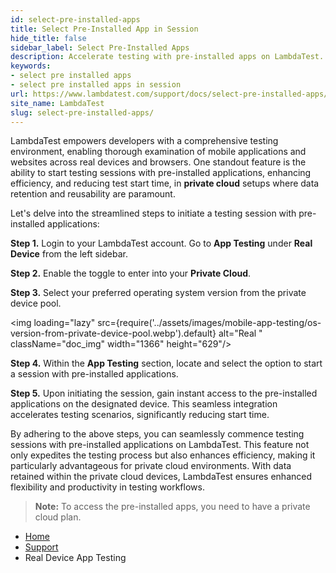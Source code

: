 ```yaml
---
id: select-pre-installed-apps
title: Select Pre-Installed App in Session
hide_title: false
sidebar_label: Select Pre-Installed Apps
description: Accelerate testing with pre-installed apps on LambdaTest. Start sessions faster, reduce setup time, and enhance efficiency in private cloud environments.
keywords:
- select pre installed apps
- select pre installed apps in session
url: https://www.lambdatest.com/support/docs/select-pre-installed-apps/
site_name: LambdaTest
slug: select-pre-installed-apps/
---
```


<script type="application/ld+json"
      dangerouslySetInnerHTML={{ __html: JSON.stringify({
       "@context": "https://schema.org",
        "@type": "BreadcrumbList",
        "itemListElement": [{
          "@type": "ListItem",
          "position": 1,
          "name": "LambdaTest",
          "item": "https://www.lambdatest.com"
        },{
          "@type": "ListItem",
          "position": 2,
          "name": "Support",
          "item": "https://www.lambdatest.com/support/docs/"
        },{
          "@type": "ListItem",
          "position": 3,
          "name": "Select Pre-Installed App in Session",
          "item": "https://www.lambdatest.com/support/docs/select-pre-installed-apps/"
        }]
      })
    }}
></script>

LambdaTest empowers developers with a comprehensive testing environment, enabling thorough examination of mobile applications and websites across real devices and browsers. One standout feature is the ability to start testing sessions with pre-installed applications, enhancing efficiency, and reducing test start time,  in **private cloud** setups where data retention and reusability are paramount.

Let's delve into the streamlined steps to initiate a testing session with pre-installed applications:

**Step 1.** Login to your LambdaTest account. Go to **App Testing** under **Real Device** from the left sidebar. 

**Step 2.** Enable the toggle to enter into your **Private Cloud**.

**Step 3.** Select your preferred operating system version from the private device pool.

<img loading="lazy" src={require('../assets/images/mobile-app-testing/os-version-from-private-device-pool.webp').default} alt="Real "  className="doc_img" width="1366" height="629"/>

**Step 4.** Within the **App Testing** section, locate and select the option to start a session with pre-installed applications.

**Step 5.** Upon initiating the session, gain instant access to the pre-installed applications on the designated device. This seamless integration accelerates testing scenarios, significantly reducing start time.

By adhering to the above steps, you can seamlessly commence testing sessions with pre-installed applications on LambdaTest. This feature not only expedites the testing process but also enhances efficiency, making it particularly advantageous for private cloud environments. With data retained within the private cloud devices, LambdaTest ensures enhanced flexibility and productivity in testing workflows.

> **Note:** To access the pre-installed apps, you need to have a private cloud plan.

<nav aria-label="breadcrumbs">
  <ul className="breadcrumbs">
    <li className="breadcrumbs__item">
      <a className="breadcrumbs__link" href="https://www.lambdatest.com">
        Home
      </a>
    </li>
    <li className="breadcrumbs__item">
      <a className="breadcrumbs__link" target="_self" href="https://www.lambdatest.com/support/docs/">
        Support
      </a>
    </li>
    <li className="breadcrumbs__item breadcrumbs__item--active">
      <span className="breadcrumbs__link">
        Real Device App Testing
      </span>
    </li>
  </ul>
</nav>